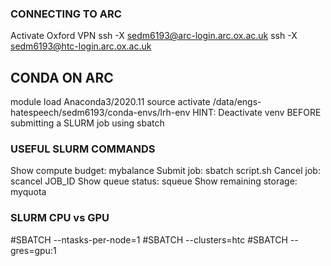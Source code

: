 ### CONNECTING TO ARC
Activate Oxford VPN
ssh -X sedm6193@arc-login.arc.ox.ac.uk
ssh -X sedm6193@htc-login.arc.ox.ac.uk

## CONDA ON ARC
module load Anaconda3/2020.11
source activate /data/engs-hatespeech/sedm6193/conda-envs/lrh-env
HINT: Deactivate venv BEFORE submitting a SLURM job using sbatch

### USEFUL SLURM COMMANDS
Show compute budget:    mybalance
Submit job:             sbatch script.sh
Cancel job:             scancel JOB_ID
Show queue status:      squeue
Show remaining storage: myquota

### SLURM CPU vs GPU
#SBATCH --ntasks-per-node=1
#SBATCH --clusters=htc
#SBATCH --gres=gpu:1

